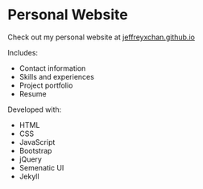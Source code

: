 # Personal Website

Check out my personal website at [jeffreyxchan.github.io](https://jeffreyxchan.github.io)

Includes:
- Contact information
- Skills and experiences
- Project portfolio
- Resume

Developed with:
- HTML
- CSS
- JavaScript
- Bootstrap
- jQuery
- Semenatic UI
- Jekyll
